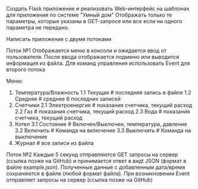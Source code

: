 Создать Flask приложение и реализовать Web-интерфейс на шаблонах для приложения по системе "Умный дом"
Отображать только те параметры, которые указаны в GET-запросе или все если ни одного параметра не передано.

Написать приложение с двумя потоками

Поток №1
Отображается меню в консоли и ожидается ввод от пользователя. После ввода отображается подменю или выводится информация из файла. Для команд управления использовать Event для второго потока

Меню:
1. Температура/Влажность
    1.1 Текущая # последняя запись в файле
    1.2 Средняя # среднее 6 последних записей
2. Счетчики
    2.1 Электроенергия # показания счетчика, текущий расход
    2.2 Газ # показания счетчика, текущий расход
    2.3 Вода # показания счетчика, текущий расход
3. Котел
    3.1 Состояние # Включен/Выключен, температура, давление
    3.2 Включить # Команда на включение
    3.3 Выключить # Команда на выключение
4. Журнал # все записи из файла

Поток №2
Каждые 5 секунд отправляются GET запросы на сервер (ссылка позже на GitHub) и принимается ответ в видt JSON (формат в файле example.json).
Полученные данные с добавленным дата/время сохраняются в файле (любой формат файла). При возникновении Event отправляет запросы на сервер (ссылка позже на GitHub) 


